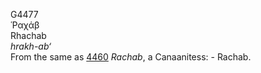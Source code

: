 <body>
  <p>G4477<br>  Ῥαχάβ  <br> Rhachab  <br><i>hrakh-ab‘ </i><br>From the same as <a href="g4460.htm">4460</a>  <i>Rachab</i>, a Canaanitess: - Rachab.<br></p>
 </body>